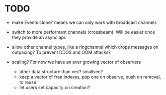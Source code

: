 # TODO

- make Events clone? means we can only work with broadcast channels

- switch to more performant channels (crossbeam). Will be easier once they provide an async api.

- allow other channel types, like a ringchannel which drops messages on outpacing? To prevent DDOS and OOM attacks?

- scaling? For now we have an ever growing vector of observers

  - other data structure than vec? smallvec?
  - keep a vector of free indexes, pop one on observe, push on removal, to reuse
  - let users set capacity on creation?
